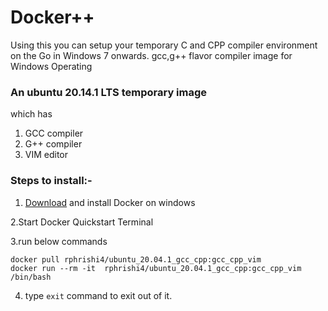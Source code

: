 # Docker++

Using this you can setup your temporary C and CPP compiler environment on the Go in Windows 7 onwards.
gcc,g++ flavor compiler image for Windows Operating

### An ubuntu 20.14.1 LTS temporary image 
which has
1.  GCC compiler
2. G++ compiler
3.  VIM editor

### Steps to install:-
1. [Download](https://download.docker.com/win/stable/Docker%20Desktop%20Installer.exe) and install Docker on windows

2.Start Docker Quickstart Terminal

3.run below commands 
```
docker pull rphrishi4/ubuntu_20.04.1_gcc_cpp:gcc_cpp_vim
docker run --rm -it  rphrishi4/ubuntu_20.04.1_gcc_cpp:gcc_cpp_vim /bin/bash
```
4. type ```exit``` command to exit out of it.
